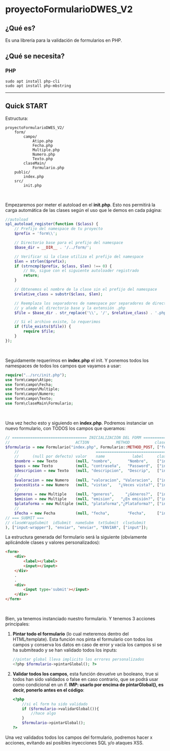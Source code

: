 # proyectoFormularioDWES_V2
## ¿Qué es?
Es una librería para la validación de formularios en PHP.
## ¿Qué se necesita?
### PHP
```
sudo apt install php-cli
sudo apt install php-mbstring
```
<hr>

## Quick START
Estructura:
```
proyectoFormularioDWES_V2/
    form/
        campo/
            Atipo.php
            Fecha.php
            Multiple.php
            Numero.php
            Texto.php
        claseMain/
            Formulario.php
    public/
        index.php
    src/
        init.php
```
<br>

Empezaremos por meter el autoload en el <b>init.php</b>. Esto nos permitirá la carga automática de las clases según el uso que le demos en cada página:
```php
//autoload
spl_autoload_register(function ($class) {
    // Prefijo del namespace de tu proyecto
    $prefix = 'form\\';

    // Directorio base para el prefijo del namespace
    $base_dir = __DIR__ . '/../form/';

    // Verificar si la clase utiliza el prefijo del namespace
    $len = strlen($prefix);
    if (strncmp($prefix, $class, $len) !== 0) {
        // No, sigue con el siguiente autoloader registrado
        return;
    }

    // Obtenemos el nombre de la clase sin el prefijo del namespace
    $relative_class = substr($class, $len);

    // Reemplaza los separadores de namespace por separadores de directorios en el nombre de la clase,
    // y añade el directorio base y la extensión .php
    $file = $base_dir . str_replace('\\', '/', $relative_class) . '.php';

    // Si el archivo existe, lo requerimos
    if (file_exists($file)) {
        require $file;
    }
});
```
<br>

Seguidamente requerimos en <b>index.php</b> el init. Y ponemos todos los namespaces de todos los campos que vayamos a usar:
```php
require("../src/init.php");
use form\campo\Atipo;
use form\campo\Fecha;
use form\campo\Multiple;
use form\campo\Numero;
use form\campo\Texto;
use form\claseMain\Formulario;
```
<br>

Una vez hecho esto y siguiendo en <b>index.php</b>. Podremos instanciar un nuevo formulario, con TODOS los campos que queramos:
```php
// ================================= INICIALIZACIÓN DEL FORM =================================
//                             ACTION            METHOD           clases-css-form  CAMPOS
$formulario = new Formulario("index.php", Formulario::METHOD_POST, ["formulario"], array(
    //                                  ================================ COMÚN ================================ // ======================== ESPECÍFICO ========================
    //      (null por defecto) valor    name            label      clases-css-wrapper  clases-css-input      tipoCampo       placeholder         regex
    $nombre = new Texto        (null, "nombre",       "Nombre",    ["input-wrapper"],  ["input"],         Texto::TYPE_TEXT, "Tu nombre...",  Texto::DEFAULT_PATTERN_25),
    $pass = new Texto          (null, "contraseña",   "Password",  ["input-wrapper"],  ["input"],         Texto::TYPE_PSWD, "Tu contra...",  Texto::DEFAULT_PATTERN_25),
    $descripcion = new Texto   (null, "descripcion",  "Descrip",   ["input-wrapper"],  ["input"],         Texto::TYPE_TAREA,"La desc...",    Texto::DEFAULT_PATTERN_500),
    //                                                                                                        tipoCampo            min                     max
    $valoracion = new Numero   (null, "valoracion", "Valoracion",  ["input-wrapper"],  ["input"],         Numero::TYPE_RANGE, Numero::MIN_DEFAULT_0, Numero::MAX_10),
    $vecesVista = new Numero   (null, "vistas",   "¿Veces vista?", ["input-wrapper"],  ["input"],         Numero::TYPE_NUMBER, Numero::MIN_DEFAULT_0, Numero::MAX_10),
    //                                                                                                  clase-wrapper(chboxes)     tipoCampo                     array (checkboxes, radios, selects)                                               
    $generos = new Multiple    (null, "generos",     "¿Géneros?",  ["input-wrapper"],  [""],              ["input-multiple"], Multiple::TYPE_CHECKBOX, ["Comedia", "Terror", "Misterio", "Suspense", "Acción", "Otros"]),
    $emision = new Multiple    (null, "emision",   "¿En emisión?", ["input-wrapper"],  [""],              ["input-multiple"], Multiple::TYPE_RADIO,    ["Sí", "No"]),
    $plataforma = new Multiple (null, "plataforma","¿Plataforma?", ["input-wrapper"],  [""],              ["input-multiple"], Multiple::TYPE_SELECT,   ["Netflix","HBO","Piratilla","Otros"]),
    //                                                                                                                f_ini             f_fin
    $fecha = new Fecha         (null, "fecha",        "Fecha",     ["input-wrapper"],  ["input"],         Fecha::NOW, Fecha::PLUS_ONE_WEEK)
// === SUBMIT ===
// claseWrappSubmit  idSubmit  nameSubm  txtSubmit  clseSubmit
), ["input-wrapper"], "enviar", "enviar", "ENVIAR", ["input"]);
```
La estructura generada del formulario será la siguiente (obviamente aplicándole clases y valores personalizados):
```html
<form>
    <div>
        <label></label>
        <input></input>
    </div>
    .
    .
    <div>
        <input type='submit'></input>
    </div>
</form>
```
<br>

Bien, ya tenemos instanciado nuestro formulario. Y tenemos 3 acciones principales:
1. <b>Pintar todo el formulario</b> (lo cual meteremos dentro del HTML/template). Esta función nos pinta el formulario con todos los campos y conserva los datos en caso de error y vacía los campos si se ha submiteado y se han validado todos los inputs:
    ```php
    //pintar global lleva implicito los errores personalizados
    <?php $formulario->pintarGlobal(); ?>
    ```
2. <b>Validar todos los campos</b>, esta función devuelve un booleano, true si todos han sido validados o false en caso contrario, que se podrá usar como condicional en un if. <b>IMP: usarlo por encima de pintarGlobal(), es decir, ponerlo antes en el código</b>:
    ```php
    <?php
        //si el form ha sido validado
        if ($formulario->validarGlobal()){
            //hace algo
        }
        $formulario->pintarGlobal();
    ?>
    ```

Una vez validados todos los campos del formulario, podremos hacer x acciones, evitando así posibles inyecciones SQL y/o ataques XSS.